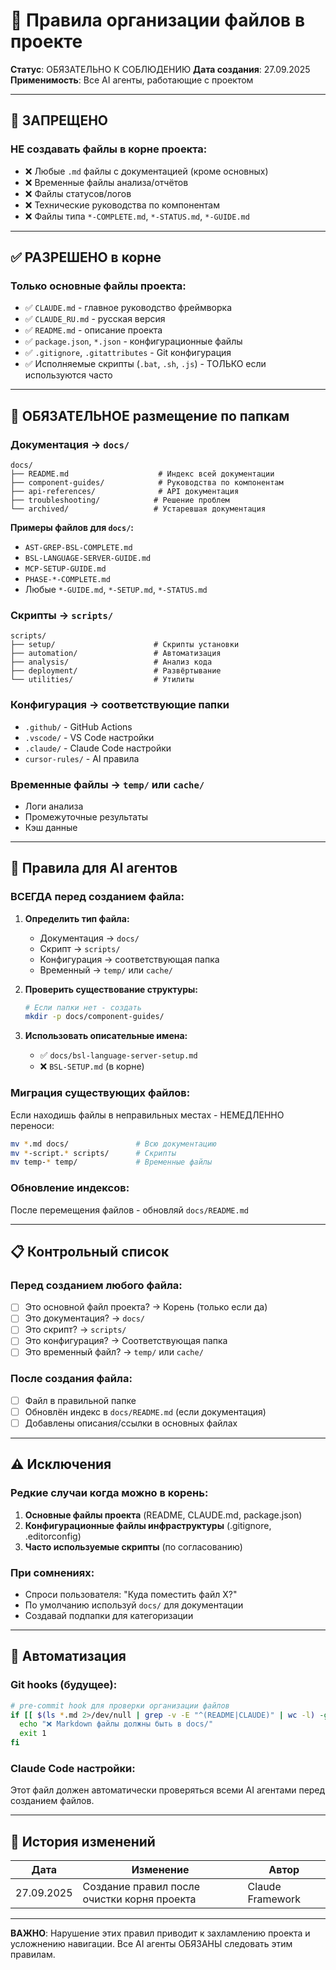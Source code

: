 # 📁 Правила организации файлов в проекте

**Статус**: ОБЯЗАТЕЛЬНО К СОБЛЮДЕНИЮ
**Дата создания**: 27.09.2025
**Применимость**: Все AI агенты, работающие с проектом

---

## 🚫 ЗАПРЕЩЕНО

### **НЕ создавать файлы в корне проекта:**
- ❌ Любые `.md` файлы с документацией (кроме основных)
- ❌ Временные файлы анализа/отчётов
- ❌ Файлы статусов/логов
- ❌ Технические руководства по компонентам
- ❌ Файлы типа `*-COMPLETE.md`, `*-STATUS.md`, `*-GUIDE.md`

---

## ✅ РАЗРЕШЕНО в корне

### **Только основные файлы проекта:**
- ✅ `CLAUDE.md` - главное руководство фреймворка
- ✅ `CLAUDE_RU.md` - русская версия
- ✅ `README.md` - описание проекта
- ✅ `package.json`, `*.json` - конфигурационные файлы
- ✅ `.gitignore`, `.gitattributes` - Git конфигурация
- ✅ Исполняемые скрипты (`.bat`, `.sh`, `.js`) - ТОЛЬКО если используются часто

---

## 📂 ОБЯЗАТЕЛЬНОЕ размещение по папкам

### **Документация** → `docs/`
```
docs/
├── README.md                    # Индекс всей документации
├── component-guides/            # Руководства по компонентам
├── api-references/              # API документация
├── troubleshooting/            # Решение проблем
└── archived/                   # Устаревшая документация
```

**Примеры файлов для `docs/`:**
- `AST-GREP-BSL-COMPLETE.md`
- `BSL-LANGUAGE-SERVER-GUIDE.md`
- `MCP-SETUP-GUIDE.md`
- `PHASE-*-COMPLETE.md`
- Любые `*-GUIDE.md`, `*-SETUP.md`, `*-STATUS.md`

### **Скрипты** → `scripts/`
```
scripts/
├── setup/                      # Скрипты установки
├── automation/                 # Автоматизация
├── analysis/                   # Анализ кода
├── deployment/                 # Развёртывание
└── utilities/                  # Утилиты
```

### **Конфигурация** → соответствующие папки
- `.github/` - GitHub Actions
- `.vscode/` - VS Code настройки
- `.claude/` - Claude Code настройки
- `cursor-rules/` - AI правила

### **Временные файлы** → `temp/` или `cache/`
- Логи анализа
- Промежуточные результаты
- Кэш данные

---

## 🤖 Правила для AI агентов

### **ВСЕГДА перед созданием файла:**

1. **Определить тип файла:**
   - Документация → `docs/`
   - Скрипт → `scripts/`
   - Конфигурация → соответствующая папка
   - Временный → `temp/` или `cache/`

2. **Проверить существование структуры:**
   ```bash
   # Если папки нет - создать
   mkdir -p docs/component-guides/
   ```

3. **Использовать описательные имена:**
   - ✅ `docs/bsl-language-server-setup.md`
   - ❌ `BSL-SETUP.md` (в корне)

### **Миграция существующих файлов:**
Если находишь файлы в неправильных местах - НЕМЕДЛЕННО переноси:
```bash
mv *.md docs/               # Всю документацию
mv *-script.* scripts/      # Скрипты
mv temp-* temp/             # Временные файлы
```

### **Обновление индексов:**
После перемещения файлов - обновляй `docs/README.md`

---

## 📋 Контрольный список

### **Перед созданием любого файла:**
- [ ] Это основной файл проекта? → Корень (только если да)
- [ ] Это документация? → `docs/`
- [ ] Это скрипт? → `scripts/`
- [ ] Это конфигурация? → Соответствующая папка
- [ ] Это временный файл? → `temp/` или `cache/`

### **После создания файла:**
- [ ] Файл в правильной папке
- [ ] Обновлён индекс в `docs/README.md` (если документация)
- [ ] Добавлены описания/ссылки в основных файлах

---

## ⚠️ Исключения

### **Редкие случаи когда можно в корень:**
1. **Основные файлы проекта** (README, CLAUDE.md, package.json)
2. **Конфигурационные файлы инфраструктуры** (.gitignore, .editorconfig)
3. **Часто используемые скрипты** (по согласованию)

### **При сомнениях:**
- Спроси пользователя: "Куда поместить файл X?"
- По умолчанию используй `docs/` для документации
- Создавай подпапки для категоризации

---

## 🔧 Автоматизация

### **Git hooks** (будущее):
```bash
# pre-commit hook для проверки организации файлов
if [[ $(ls *.md 2>/dev/null | grep -v -E "^(README|CLAUDE)" | wc -l) -gt 0 ]]; then
  echo "❌ Markdown файлы должны быть в docs/"
  exit 1
fi
```

### **Claude Code настройки:**
Этот файл должен автоматически проверяться всеми AI агентами перед созданием файлов.

---

## 📝 История изменений

| Дата | Изменение | Автор |
|------|-----------|-------|
| 27.09.2025 | Создание правил после очистки корня проекта | Claude Framework |

---

**ВАЖНО**: Нарушение этих правил приводит к захламлению проекта и усложнению навигации. Все AI агенты ОБЯЗАНЫ следовать этим правилам.